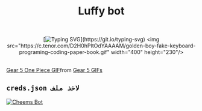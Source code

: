 <h1 align="center">Luffy bot</h1>
<br>
<div align="center">

[![Typing SVG](https://readme-typing-svg.demolab.com?font=Fira+Code&pause=1000&color=00CB22&width=435&lines=بوت+لوفي+بوت+قابل+للتطوير;كل+شي+غير+مشفر+استمتع+وشكرا+لك+%3A3;%5B+يوهان+هو+المطور+تدعمه+7لاتنسى+%5D_)](https://git.io/typing-svg)
<img src="https://c.tenor.com/D2H0hPltOdYAAAAM/golden-boy-fake-keyboard-programing-coding-paper-book.gif" width="400" height="230"/>
</div>
<br>
<div class="tenor-gif-embed" data-postid="16796520503045927050" data-share-method="host" data-aspect-ratio="1.09692" data-width="100%"><a href="https://tenor.com/view/gear-5-one-piece-laughing-gif-16796520503045927050">Gear 5 One Piece GIF</a>from <a href="https://tenor.com/search/gear+5-gifs">Gear 5 GIFs</a></div> <script type="text/javascript" async src="https://tenor.com/embed.js"></script>


## `creds.json لاخذ ملف`
[![Cheems Bot](https://repl.it/badge/github/quiec/whatsasena)](https://replit.com/@kofdemon87/LUFF-BOT?v=1)
